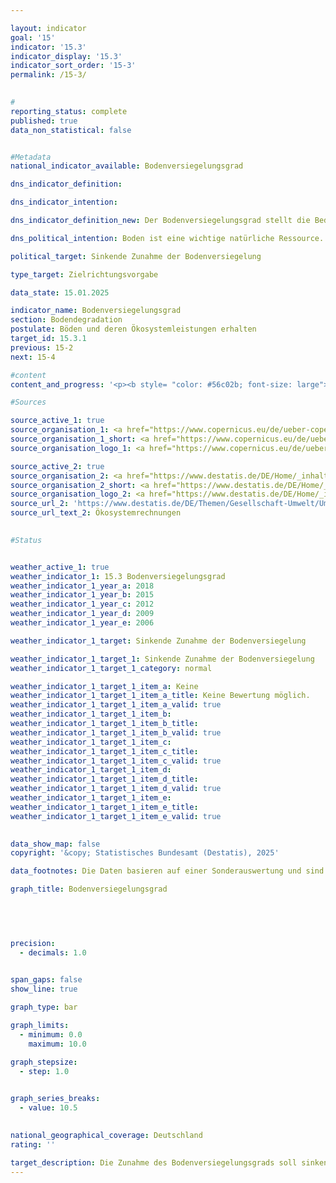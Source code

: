 ```yaml
---

layout: indicator        
goal: '15'        
indicator: '15.3'        
indicator_display: '15.3'        
indicator_sort_order: '15-3'        
permalink: /15-3/        
        

#
reporting_status: complete        
published: true        
data_non_statistical: false        


#Metadata        
national_indicator_available: Bodenversiegelungsgrad        

dns_indicator_definition:         

dns_indicator_intention:         

dns_indicator_definition_new: Der Bodenversiegelungsgrad stellt die Bedeckung der Bodenoberfläche mit wasserundurchlässigem Material (in Prozent) aufgrund von Stadtentwicklung und Infrastrukturausbau dar. Der Indikator wird auf Basis von Fernerkundungsdaten berechnet.        

dns_political_intention: Boden ist eine wichtige natürliche Ressource. Seine Versiegelung ist eine der gravierendsten Formen der Bodendegradation. Versiegelte Böden wirken sich negativ auf die biologische Vielfalt, die Kohlenstoffspeicherung, die hydrologischen Eigenschaften des Bodens, die Ökosystemleistungen und den Ressourcenschutz aus. Es ist ein elementarer Baustein einer nachhaltigen Bodenbewirtschaftung, die Bodendegradation zu reduzieren.        

political_target: Sinkende Zunahme der Bodenversiegelung        

type_target: Zielrichtungsvorgabe        

data_state: 15.01.2025        

indicator_name: Bodenversiegelungsgrad        
section: Bodendegradation        
postulate: Böden und deren Ökosystemleistungen erhalten        
target_id: 15.3.1        
previous: 15-2        
next: 15-4        

#content         
content_and_progress: '<p><b style= "color: #56c02b; font-size: large">15.3&nbsp;Bodenversiegelungsgrad</b><br><br>Die künstliche Versiegelung von Bodenflächen führt zu einer Beeinträchtigung natürlicher Bodenfunktionen. Neben Auswirkungen auf die Biodiversität, das Mikroklima und die Bodenfauna kann über versiegelte Flächen kein Niederschlagswasser versickern, was einerseits zum Absinken des Grundwasserspiegels beitragen und andererseits das Entwässerungssystem bei Starkregenereignissen überlasten kann.<br><br>Eine Fläche gilt als versiegelt, wenn sie bebaut, betoniert, asphaltiert, gepflastert oder auf andere Art dauerhaft wasserundurchlässig ist. Versiegelte Flächen finden sich vor allem in Wohngebieten, auf Verkehrsflächen sowie in Industrie- und Gewerbegebieten. Auch versiegelte Teile von Flächen wie Kleingärten, Friedhöfen, Sport- und Erholungsgebieten oder Campingplätzen werden erfasst.<br><br>Unversiegelte Flächen umfassen unter anderem Baustellen (sofern keine erkennbare Bebauung vorhanden ist), Bergwerke, Steinbrüche, Torfabbaugebiete, Sandgruben sowie natürliche, künstliche und kultivierte bewachsene Flächen, unbegrünte oder spärlich bewachsene Flächen, landwirtschaftlich genutzte Felder und Ackerland, Weinberge, Obstplantagen und Rasenflächen aller Art, die sportlich genutzt werden, sowie Wälder. Zusätzlich zählen Gletscher-, Schnee- und Wasserflächen zu den unversiegelten Flächen.<br><br>Der Indikator wird auf Basis von Daten des europäischen Copernicus-Programms berechnet. Für die Erstellung des Datensatzes werden Satellitendaten automatisiert ausgewertet, wobei für jede betrachtete Flächenzelle der Anteil der versiegelten Fläche bestimmt und anschließend der Mittelwert für ganz Deutschland gebildet wird. Der Datensatz basiert ausschließlich auf Informationen, die sich aus der Fernerkundung der Erdoberfläche ableiten lassen. Informationen aus Katastern oder ähnlichen Quellen werden nicht in den Datensatz einbezogen.<br><br>Diese Vorgehensweise kann zu Ungenauigkeiten führen, da versiegelte Flächen möglicherweise nicht als solche identifiziert werden, zum Beispiel wenn sie sich unter einem geschlossenen Kronendach befinden. Ein umgekehrter Effekt tritt bei Photovoltaik-Freiflächenanlagen (Solarparks) auf, die als versiegelte Fläche erfasst werden, obwohl sie in der Regel auf unversiegeltem Boden errichtet sind. Bahnschotterflächen können methodisch nicht eindeutig zugeordnet werden. Innerorts lassen sich diese Flächen aus den Fernerkundungsdaten nicht eindeutig von anderen Infrastrukturflächen unterscheiden und werden daher der versiegelten Fläche zugeordnet, während sie außerorts als unversiegelte Fläche betrachtet werden.<br><br>Der Indikator stellt ausschließlich den Anteil der versiegelten Fläche dar. Es wird nicht berücksichtigt, inwieweit die nicht versiegelte Fläche die gewünschten Eigenschaften hinsichtlich der Wasserdurchlässigkeit aufweist. So werden naturgemäß nahezu wasserundurchlässige Flächen wie Fels- sowie Lehm- und Tonböden als unversiegelte Flächen gezählt. Dies gilt ebenso für landwirtschaftliche Flächen, die durch intensiven Maschinenverkehr zumindest zeitweise stark verdichtet sein können.<br><br>Im Jahr 2006&nbsp;und 2009&nbsp;lag der Versiegelungsgrad bei 4,2&nbsp;% der Gesamtfläche Deutschlands und stieg bis 2015&nbsp;nur marginal auf 4,3&nbsp;% an. 2018&nbsp;betrug der Versiegelungsgrad 5,2&nbsp;%. Dieser Anstieg resultiert jedoch weniger aus einem tatsächlichen Anstieg. Vielmehr liegen der Auswertung ab dem Jahr 2018&nbsp;deutlich hochauflösendere Satellitenbilder zugrunde, wodurch die Bodenversiegelung räumlich detaillierter und realistischer erfasst werden kann.<br><br>Insbesondere auf Siedlungsflächen hat die Bodenversiegelung nicht nur erheblichen Einfluss auf das Bereitstellungspotenzial, sondern auch auf die direkte Nachfrage von verschiedenen Ökosystemleistungen wie beispielsweise lokale Kühlung. Daher berechnet das Statistische Bundesamt in den <a href="https://www.destatis.de/DE/Themen/Gesellschaft-Umwelt/Umwelt/UGR/oekosystemgesamtrechnungen/_inhalt.html">Ökosystemrechnungen</a> die Bodenversiegelung separat für Siedlungsflächen und Verkehrsinfrastrukturflächen (Ökosystemabteilung A01&nbsp;der Flächenbilanz der Ökosysteme). Im Jahr 2018&nbsp;betrug der Bodenversiegelungsgrad auf diesen Flächen 42,5&nbsp;%.<br><br>Durch die deutlich höhere räumliche Auflösung der Satellitendaten ab dem Jahr 2018&nbsp;ist eine Interpretation im Zeitverlauf mit den vorherigen Ergebnissen nicht sinnvoll möglich. Daher kann das politisch festgelegte Ziel, die Zunahme des Bodenversiegelungsgrads zu verringern, noch nicht bewertet werden.</p>'                

#Sources        

source_active_1: true
source_organisation_1: <a href="https://www.copernicus.eu/de/ueber-copernicus" target="_blank" onclick="return confirm_alert('des Europäischen Copernikus-Programms', 'De')">Europäisches Copernikus-Programm</a>
source_organisation_1_short: <a href="https://www.copernicus.eu/de/ueber-copernicus" target="_blank" onclick="return confirm_alert('des Europäischen Copernikus-Programms', 'De')">Europäisches Copernikus-Programm</a>
source_organisation_logo_1: <a href="https://www.copernicus.eu/de/ueber-copernicus" target="_blank" onclick="return confirm_alert('des Europäischen Copernikus-Programms', 'De')"><img src="https://dnsTestEnvironment.github.io/dns-indicators/public/OrgImgDe/cop.png" alt="Europäisches Copernikus-Programm" title=" Klicken Sie hier um zur Homepage der Organisation Europäisches Copernikus-Programm zu gelangen." style="height:60px; width:148px; border:transparent"/></a>

source_active_2: true
source_organisation_2: <a href="https://www.destatis.de/DE/Home/_inhalt.html" target="_blank">Statistisches Bundesamt</a>
source_organisation_2_short: <a href="https://www.destatis.de/DE/Home/_inhalt.html" target="_blank">Statistisches Bundesamt</a>
source_organisation_logo_2: <a href="https://www.destatis.de/DE/Home/_inhalt.html" target="_blank"><img src="https://dnsTestEnvironment.github.io/dns-indicators/public/OrgImgDe/destatis.png" alt="Statistisches Bundesamt" title=" Klicken Sie hier um zur Homepage der Organisation Statistisches Bundesamt zu gelangen." style="height:60px; width:148px; border:transparent"/></a>
source_url_2: 'https://www.destatis.de/DE/Themen/Gesellschaft-Umwelt/Umwelt/UGR/oekosystemgesamtrechnungen/_inhalt.html'
source_url_text_2: Ökosystemrechnungen
        

#Status        


weather_active_1: true
weather_indicator_1: 15.3 Bodenversiegelungsgrad
weather_indicator_1_year_a: 2018
weather_indicator_1_year_b: 2015
weather_indicator_1_year_c: 2012
weather_indicator_1_year_d: 2009
weather_indicator_1_year_e: 2006

weather_indicator_1_target: Sinkende Zunahme der Bodenversiegelung

weather_indicator_1_target_1: Sinkende Zunahme der Bodenversiegelung
weather_indicator_1_target_1_category: normal

weather_indicator_1_target_1_item_a: Keine
weather_indicator_1_target_1_item_a_title: Keine Bewertung möglich.
weather_indicator_1_target_1_item_a_valid: true
weather_indicator_1_target_1_item_b: 
weather_indicator_1_target_1_item_b_title: 
weather_indicator_1_target_1_item_b_valid: true
weather_indicator_1_target_1_item_c: 
weather_indicator_1_target_1_item_c_title: 
weather_indicator_1_target_1_item_c_valid: true
weather_indicator_1_target_1_item_d: 
weather_indicator_1_target_1_item_d_title: 
weather_indicator_1_target_1_item_d_valid: true
weather_indicator_1_target_1_item_e: 
weather_indicator_1_target_1_item_e_title: 
weather_indicator_1_target_1_item_e_valid: true        
        

data_show_map: false        
copyright: '&copy; Statistisches Bundesamt (Destatis), 2025'        

data_footnotes: Die Daten basieren auf einer Sonderauswertung und sind nicht öffentlich zugänglich.<br>• Seit dem Berichtsjahr 2018&nbsp;liegen Daten in einer höheren Auflösung vor, sodass die Bodenversiegelung ab 2018&nbsp;räumlich detaillierter und realistischer abgebildet wird. Dadurch ist eine Vergleichbarkeit mit den Vorjahren nur eingeschränkt möglich (Zeitreihenbruch).        

graph_title: Bodenversiegelungsgrad        

        

        

precision: 
  - decimals: 1.0
            

span_gaps: false        
show_line: true        

graph_type: bar                        

graph_limits: 
  - minimum: 0.0
    maximum: 10.0        

graph_stepsize: 
  - step: 1.0
            

graph_series_breaks: 
  - value: 10.5
                            

national_geographical_coverage: Deutschland                
rating: ''        

target_description: Die Zunahme des Bodenversiegelungsgrads soll sinken.<br><br>Keine Bewertung möglich. Zu wenig Datenpunkte.        
---
```


